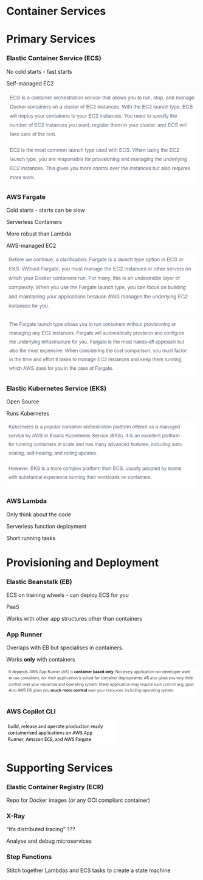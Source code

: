 # Container Services

# Primary Services

### Elastic Container Service (ECS)

No cold starts - fast starts

Self-managed EC2

![Untitled](Container%20Services%208270929f1c6f46c09533b60ea894a32a/Untitled.png)

### AWS Fargate

Cold starts - starts can be slow

Serverless Containers

More robust than Lambda

AWS-managed EC2

![Untitled](Container%20Services%208270929f1c6f46c09533b60ea894a32a/Untitled%201.png)

![Untitled](Container%20Services%208270929f1c6f46c09533b60ea894a32a/Untitled%202.png)

### Elastic Kubernetes Service (EKS)

Open Source

Runs Kubernetes

![Untitled](Container%20Services%208270929f1c6f46c09533b60ea894a32a/Untitled%203.png)

### AWS Lambda

Only think about the code

Serverless function deployment

Short running tasks

# Provisioning and Deployment

### Elastic Beanstalk (EB)

ECS on training wheels - can deploy ECS for you

PaaS

Works with other app structures other than containers

### App Runner

Overlaps with EB but specialises in containers.

Works **only** with containers

![Untitled](Container%20Services%208270929f1c6f46c09533b60ea894a32a/Untitled%204.png)

### AWS Copilot CLI

![Untitled](Container%20Services%208270929f1c6f46c09533b60ea894a32a/Untitled%205.png)

# Supporting Services

### Elastic Container Registry (ECR)

Repo for Docker images (or any OCI compliant container)

### X-Ray

“It’s distributed tracing” ???

Analyse and debug microservices

### Step Functions

Stitch together Lambdas and ECS tasks to create a state machine
